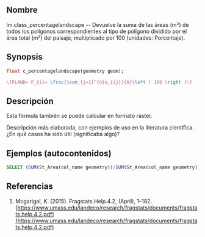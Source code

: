 ## Nombre
lm.class_percentagelandscape --  Devuelve la suma de las áreas (m²) de todos los polígonos correspondientes al tipo de polígono dividido por el área total (m²) del paisaje, multiplicado por 100 (unidades: Porcentaje).
## Synopsis

```sql
float c_percentagelandscape(geometry geom);
```

```tex
\[PLAND= P_{i}= \frac{\sum_{j=1}^{n}a_{ij}}{A}\left ( 100 \right )\]
```

## Descripción

Esta fórmula también se puede calcular en formato ráster.

Descripción más elaborada, con ejemplos de uso en la literatura científica. ¿En qué casos ha sido útil (significaba algo)?


## Ejemplos (autocontenidos)


```sql
SELECT (SUM(St_Area(col_name geometry))/SUM(St_Area(col_name geometry)))*100 FROM table_name GROUP BY label;
```

## Referencias

1. Mcgarigal, K. (2015). Fragstats.Help.4.2, (April), 1–182. [https://www.umass.edu/landeco/research/fragstats/documents/fragstats.help.4.2.pdf](https://www.umass.edu/landeco/research/fragstats/documents/fragstats.help.4.2.pdf)

